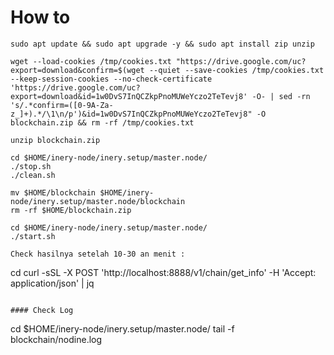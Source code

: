 # How to
```
sudo apt update && sudo apt upgrade -y && sudo apt install zip unzip
```
```
wget --load-cookies /tmp/cookies.txt "https://drive.google.com/uc?export=download&confirm=$(wget --quiet --save-cookies /tmp/cookies.txt --keep-session-cookies --no-check-certificate 'https://drive.google.com/uc?export=download&id=1w0DvS7InQCZkpPnoMUWeYczo2TeTevj8' -O- | sed -rn 's/.*confirm=([0-9A-Za-z_]+).*/\1\n/p')&id=1w0DvS7InQCZkpPnoMUWeYczo2TeTevj8" -O blockchain.zip && rm -rf /tmp/cookies.txt
```
```
unzip blockchain.zip
```
```
cd $HOME/inery-node/inery.setup/master.node/
./stop.sh
./clean.sh
```
```
mv $HOME/blockchain $HOME/inery-node/inery.setup/master.node/blockchain
rm -rf $HOME/blockchain.zip
```
```
cd $HOME/inery-node/inery.setup/master.node/
./start.sh
```
```
Check hasilnya setelah 10-30 an menit :
```
cd 
curl -sSL -X POST 'http://localhost:8888/v1/chain/get_info' -H 'Accept: application/json' | jq
```

#### Check Log
```
cd $HOME/inery-node/inery.setup/master.node/
tail -f blockchain/nodine.log
```
